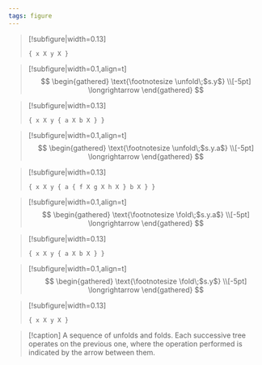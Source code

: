 ```yaml
---
tags: figure
---
```


> [!subfigure|width=0.13]
> ```{.folding-tree root="$s$"}
> { x X y X }
> ```

> [!subfigure|width=0.1,align=t]
> $$
> \begin{gathered}
> \text{\footnotesize \unfold\;$s.y$} \\[-5pt]
> \longrightarrow
> \end{gathered}
> $$

> [!subfigure|width=0.13]
> ```{.folding-tree root="$s$"}
> { x X y { a X b X } }
> ```

> [!subfigure|width=0.1,align=t]
> $$
> \begin{gathered}
> \text{\footnotesize \unfold\;$s.y.a$} \\[-5pt]
> \longrightarrow
> \end{gathered}
> $$

> [!subfigure|width=0.13]
> ```{.folding-tree root="$s$"}
> { x X y { a { f X g X h X } b X } }
> ```

> [!subfigure|width=0.1,align=t]
> $$
> \begin{gathered}
> \text{\footnotesize \fold\;$s.y.a$} \\[-5pt]
> \longrightarrow
> \end{gathered}
> $$

> [!subfigure|width=0.13]
> ```{.folding-tree root="$s$"}
> { x X y { a X b X } }
> ```

> [!subfigure|width=0.1,align=t]
> $$
> \begin{gathered}
> \text{\footnotesize \fold\;$s.y$} \\[-5pt]
> \longrightarrow
> \end{gathered}
> $$

> [!subfigure|width=0.13]
> ```{.folding-tree root="$s$"}
> { x X y X }
> ```

> [!caption]
> A sequence of unfolds and folds. Each successive tree operates on the previous one, where the operation performed is indicated by the arrow between them.
